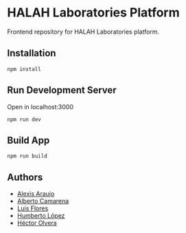 # HALAH Laboratories Platform

Frontend repository for HALAH Laboratories platform.

## Installation

```
npm install
```

## Run Development Server

Open in localhost:3000

```
npm run dev
```

## Build App

```
npm run build
```

## Authors

- [Alexis Araujo](https://github.com/ealexisaraujo)
- [Alberto Camarena](https://github.com/Alberthor47)
- [Luis Flores](https://github.com/luisflorescode)
- [Humberto López](https://github.com/HumbertoMLL)
- [Héctor Olvera](https://github.com/hyfi06)
